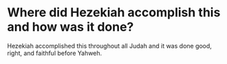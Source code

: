 # Where did Hezekiah accomplish this and how was it done?

Hezekiah accomplished this throughout all Judah and it was done good, right, and faithful before Yahweh. 
